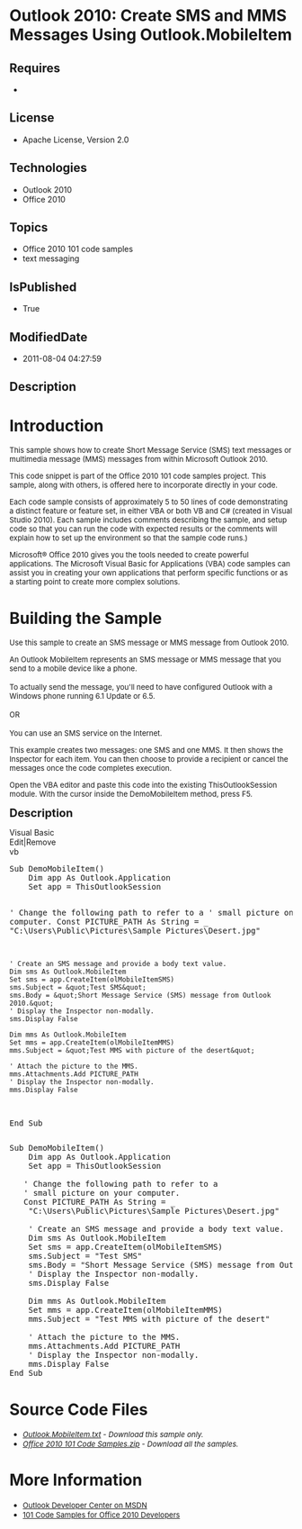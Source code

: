 # Outlook 2010: Create SMS and MMS Messages Using Outlook.MobileItem
## Requires
* 
## License
* Apache License, Version 2.0
## Technologies
* Outlook 2010
* Office 2010
## Topics
* Office 2010 101 code samples
* text messaging
## IsPublished
* True
## ModifiedDate
* 2011-08-04 04:27:59
## Description

<h1>Introduction</h1>
<p><span style="font-size:small">This sample shows how to create Short Message Service (SMS) text messages or multimedia message (MMS) messages from within Microsoft Outlook 2010.</span></p>
<p><span style="font-size:small">This code snippet is part of the Office 2010 101 code samples project. This sample, along with others, is offered here to incorporate directly in your code.</span></p>
<p><span style="font-size:small">Each code sample consists of approximately 5 to 50 lines of code demonstrating a distinct feature or feature set, in either VBA or both VB and C# (created in Visual Studio 2010). Each sample includes comments describing the
 sample, and setup code so that you can run the code with expected results or the comments will explain how to set up the environment so that the sample code runs.)</span></p>
<p><span style="font-size:small">Microsoft&reg; Office 2010 gives you the tools needed to create powerful applications. The Microsoft Visual Basic for Applications (VBA) code samples can assist you in creating your own applications that perform specific functions
 or as a starting point to create more complex solutions.</span></p>
<h1><span>Building the Sample</span></h1>
<p><span style="font-size:small">Use this sample to create an SMS message or MMS message from Outlook 2010.</span></p>
<p><span style="font-size:small">An Outlook MobileItem represents an SMS message or MMS message that you send to a mobile device like a phone.</span><br>
<br>
<span style="font-size:small">To actually send the message, you'll need to have configured Outlook with a Windows phone running 6.1 Update or 6.5.</span><br>
<br>
<span style="font-size:small">OR</span><br>
<br>
<span style="font-size:small">You can use an SMS service on the Internet.</span></p>
<p><span style="font-size:small">This example creates two messages: one SMS and one MMS. It then shows the Inspector for each item. You can then choose to provide a recipient or cancel the messages once the code completes execution.</span></p>
<p><span style="font-size:small">Open the VBA editor and paste this code into the existing ThisOutlookSession module. With the cursor inside the DemoMobileItem method, press F5.</span></p>
<p><span style="font-size:20px; font-weight:bold">Description</span></p>
<div class="scriptcode">
<div class="pluginEditHolder" pluginCommand="mceScriptCode">
<div class="title"><span>Visual Basic</span></div>
<div class="pluginLinkHolder"><span class="pluginEditHolderLink">Edit</span>|<span class="pluginRemoveHolderLink">Remove</span></div>
<span class="hidden">vb</span>
<pre class="hidden">Sub DemoMobileItem()
    Dim app As Outlook.Application
    Set app = ThisOutlookSession
    
   ' Change the following path to refer to a
   ' small picture on your computer.
   Const PICTURE_PATH As String = _
    &quot;C:\Users\Public\Pictures\Sample Pictures\Desert.jpg&quot;

    ' Create an SMS message and provide a body text value.
    Dim sms As Outlook.MobileItem
    Set sms = app.CreateItem(olMobileItemSMS)
    sms.Subject = &quot;Test SMS&quot;
    sms.Body = &quot;Short Message Service (SMS) message from Outlook 2010.&quot;
    ' Display the Inspector non-modally.
    sms.Display False
    
    Dim mms As Outlook.MobileItem
    Set mms = app.CreateItem(olMobileItemMMS)
    mms.Subject = &quot;Test MMS with picture of the desert&quot;
    
    ' Attach the picture to the MMS.
    mms.Attachments.Add PICTURE_PATH
    ' Display the Inspector non-modally.
    mms.Display False
End Sub</pre>
<div class="preview">
<pre class="vb"><span class="visualBasic__keyword">Sub</span>&nbsp;DemoMobileItem()&nbsp;
&nbsp;&nbsp;&nbsp;&nbsp;<span class="visualBasic__keyword">Dim</span>&nbsp;app&nbsp;<span class="visualBasic__keyword">As</span>&nbsp;Outlook.Application&nbsp;
&nbsp;&nbsp;&nbsp;&nbsp;<span class="visualBasic__keyword">Set</span>&nbsp;app&nbsp;=&nbsp;ThisOutlookSession&nbsp;
&nbsp;&nbsp;&nbsp;&nbsp;&nbsp;
&nbsp;&nbsp;&nbsp;<span class="visualBasic__com">'&nbsp;Change&nbsp;the&nbsp;following&nbsp;path&nbsp;to&nbsp;refer&nbsp;to&nbsp;a</span>&nbsp;
&nbsp;&nbsp;&nbsp;<span class="visualBasic__com">'&nbsp;small&nbsp;picture&nbsp;on&nbsp;your&nbsp;computer.</span>&nbsp;
&nbsp;&nbsp;&nbsp;<span class="visualBasic__keyword">Const</span>&nbsp;PICTURE_PATH&nbsp;<span class="visualBasic__keyword">As</span>&nbsp;<span class="visualBasic__keyword">String</span>&nbsp;=&nbsp;_&nbsp;
&nbsp;&nbsp;&nbsp;&nbsp;<span class="visualBasic__string">&quot;C:\Users\Public\Pictures\Sample&nbsp;Pictures\Desert.jpg&quot;</span>&nbsp;
&nbsp;
&nbsp;&nbsp;&nbsp;&nbsp;<span class="visualBasic__com">'&nbsp;Create&nbsp;an&nbsp;SMS&nbsp;message&nbsp;and&nbsp;provide&nbsp;a&nbsp;body&nbsp;text&nbsp;value.</span>&nbsp;
&nbsp;&nbsp;&nbsp;&nbsp;<span class="visualBasic__keyword">Dim</span>&nbsp;sms&nbsp;<span class="visualBasic__keyword">As</span>&nbsp;Outlook.MobileItem&nbsp;
&nbsp;&nbsp;&nbsp;&nbsp;<span class="visualBasic__keyword">Set</span>&nbsp;sms&nbsp;=&nbsp;app.CreateItem(olMobileItemSMS)&nbsp;
&nbsp;&nbsp;&nbsp;&nbsp;sms.Subject&nbsp;=&nbsp;<span class="visualBasic__string">&quot;Test&nbsp;SMS&quot;</span>&nbsp;
&nbsp;&nbsp;&nbsp;&nbsp;sms.Body&nbsp;=&nbsp;<span class="visualBasic__string">&quot;Short&nbsp;Message&nbsp;Service&nbsp;(SMS)&nbsp;message&nbsp;from&nbsp;Outlook&nbsp;2010.&quot;</span>&nbsp;
&nbsp;&nbsp;&nbsp;&nbsp;<span class="visualBasic__com">'&nbsp;Display&nbsp;the&nbsp;Inspector&nbsp;non-modally.</span>&nbsp;
&nbsp;&nbsp;&nbsp;&nbsp;sms.Display&nbsp;<span class="visualBasic__keyword">False</span>&nbsp;
&nbsp;&nbsp;&nbsp;&nbsp;&nbsp;
&nbsp;&nbsp;&nbsp;&nbsp;<span class="visualBasic__keyword">Dim</span>&nbsp;mms&nbsp;<span class="visualBasic__keyword">As</span>&nbsp;Outlook.MobileItem&nbsp;
&nbsp;&nbsp;&nbsp;&nbsp;<span class="visualBasic__keyword">Set</span>&nbsp;mms&nbsp;=&nbsp;app.CreateItem(olMobileItemMMS)&nbsp;
&nbsp;&nbsp;&nbsp;&nbsp;mms.Subject&nbsp;=&nbsp;<span class="visualBasic__string">&quot;Test&nbsp;MMS&nbsp;with&nbsp;picture&nbsp;of&nbsp;the&nbsp;desert&quot;</span>&nbsp;
&nbsp;&nbsp;&nbsp;&nbsp;&nbsp;
&nbsp;&nbsp;&nbsp;&nbsp;<span class="visualBasic__com">'&nbsp;Attach&nbsp;the&nbsp;picture&nbsp;to&nbsp;the&nbsp;MMS.</span>&nbsp;
&nbsp;&nbsp;&nbsp;&nbsp;mms.Attachments.Add&nbsp;PICTURE_PATH&nbsp;
&nbsp;&nbsp;&nbsp;&nbsp;<span class="visualBasic__com">'&nbsp;Display&nbsp;the&nbsp;Inspector&nbsp;non-modally.</span>&nbsp;
&nbsp;&nbsp;&nbsp;&nbsp;mms.Display&nbsp;<span class="visualBasic__keyword">False</span>&nbsp;
<span class="visualBasic__keyword">End</span>&nbsp;<span class="visualBasic__keyword">Sub</span></pre>
</div>
</div>
</div>
<h1><span>Source Code Files</span></h1>
<ul>
<li><span style="font-size:small"><em><em><a id="26107" href="/site/view/file/26107/1/Outlook.MobileItem.txt">Outlook.MobileItem.txt</a>&nbsp;- Download this sample only.<br>
</em></em></span></li><li><span style="font-size:small"><em><em><a id="26108" href="/site/view/file/26108/1/Office%202010%20101%20Code%20Samples.zip">Office 2010 101 Code Samples.zip</a>&nbsp;- Download all the samples.</em></em></span>
</li></ul>
<h1>More Information</h1>
<ul>
<li><span style="font-size:small"><a href="http://msdn.microsoft.com/en-us/office/aa905455">Outlook Developer Center on MSDN</a></span>
</li><li><span style="font-size:small"><a href="http://msdn.microsoft.com/en-us/office/hh360994">101 Code Samples for Office 2010 Developers</a></span>
</li></ul>
